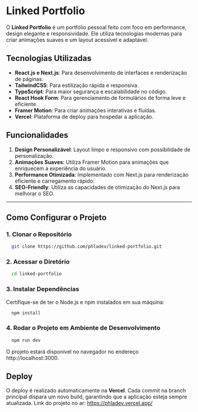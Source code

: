 **Linked Portfolio**
====================

O **Linked Portfolio** é um portfólio pessoal feito com foco em performance, design elegante e responsividade. Ele utiliza tecnologias modernas para criar animações suaves e um layout acessível e adaptável.

**Tecnologias Utilizadas**
--------------------------

-   **React.js e Next.js**: Para desenvolvimento de interfaces e renderização de páginas.
-   **TailwindCSS**: Para estilização rápida e responsiva.
-   **TypeScript**: Para maior segurança e escalabilidade no código.
-   **React Hook Form**: Para gerenciamento de formulários de forma leve e eficiente.
-   **Framer Motion**: Para criar animações interativas e fluidas.
-   **Vercel**: Plataforma de deploy para hospedar a aplicação.

**Funcionalidades**
-------------------

1.  **Design Personalizável**: Layout limpo e responsivo com possibilidade de personalização.
2.  **Animações Suaves**: Utiliza Framer Motion para animações que enriquecem a experiência do usuário.
3.  **Performance Otimizada**: Implementado com Next.js para renderização eficiente e carregamento rápido.
4.  **SEO-Friendly**: Utiliza as capacidades de otimização do Next.js para melhorar o SEO.

* * * * *

**Como Configurar o Projeto**
-----------------------------

### **1\. Clonar o Repositório**
``` bash
  git clone https://github.com/phladev/linked-portfolio.git
```
### **2\. Acessar o Diretório**
``` bash
  cd linked-portfolio
```

### **3\. Instalar Dependências**
Certifique-se de ter o Node.js e npm instalados em sua máquina:
``` bash
  npm install
```

### **4\. Rodar o Projeto em Ambiente de Desenvolvimento**
``` bash
  npm run dev
```
O projeto estará disponível no navegador no endereço http://localhost:3000.

**Deploy**
----------

O deploy é realizado automaticamente na **Vercel**. Cada commit na branch principal dispara um novo build, garantindo que a aplicação esteja sempre atualizada. Link do projeto no ar: https://phladev.vercel.app/
